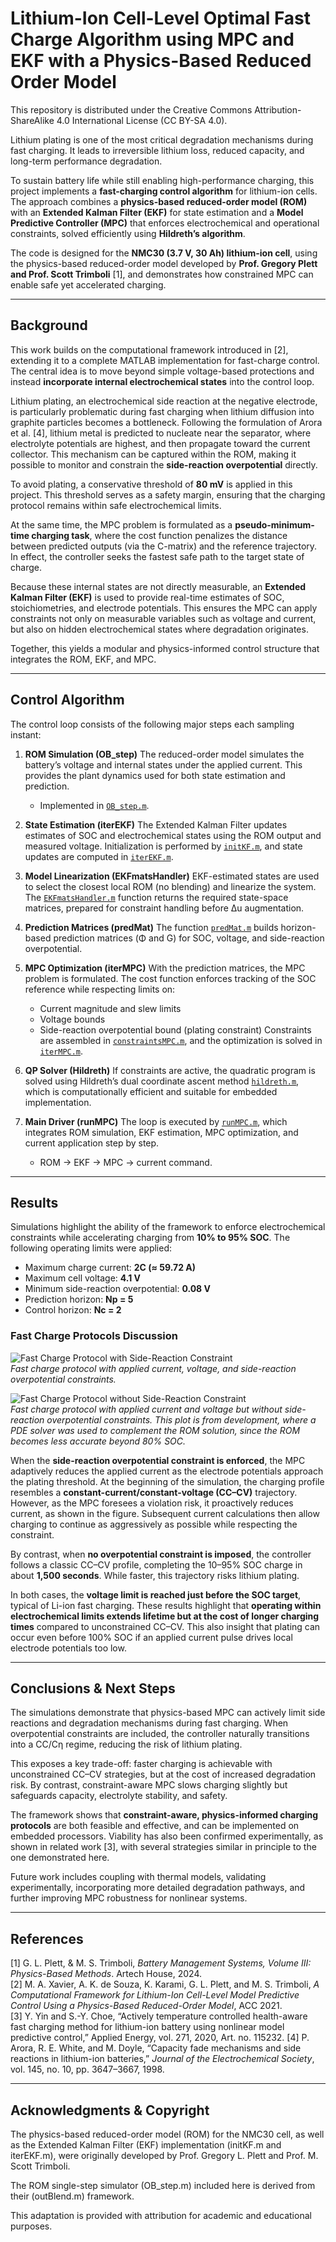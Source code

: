 # Lithium-Ion Cell-Level Optimal Fast Charge Algorithm using MPC and EKF with a Physics-Based Reduced Order Model
This repository is distributed under the Creative Commons Attribution-ShareAlike 4.0 International License (CC BY-SA 4.0).

Lithium plating is one of the most critical degradation mechanisms during fast charging. It leads to irreversible lithium loss, reduced capacity, and long-term performance degradation.

To sustain battery life while still enabling high-performance charging, this project implements a **fast-charging control algorithm** for lithium-ion cells. The approach combines a **physics-based reduced-order model (ROM)** with an **Extended Kalman Filter (EKF)** for state estimation and a **Model Predictive Controller (MPC)** that enforces electrochemical and operational constraints, solved efficiently using **Hildreth’s algorithm**.

The code is designed for the **NMC30 (3.7 V, 30 Ah) lithium-ion cell**, using the physics-based reduced-order model developed by **Prof. Gregory Plett and Prof. Scott Trimboli** \[1], and demonstrates how constrained MPC can enable safe yet accelerated charging.

---

## Background

This work builds on the computational framework introduced in \[2], extending it to a complete MATLAB implementation for fast-charge control. The central idea is to move beyond simple voltage-based protections and instead **incorporate internal electrochemical states** into the control loop.

Lithium plating, an electrochemical side reaction at the negative electrode, is particularly problematic during fast charging when lithium diffusion into graphite particles becomes a bottleneck. Following the formulation of Arora et al. \[4], lithium metal is predicted to nucleate near the separator, where electrolyte potentials are highest, and then propagate toward the current collector. This mechanism can be captured within the ROM, making it possible to monitor and constrain the **side-reaction overpotential** directly.

To avoid plating, a conservative threshold of **80 mV** is applied in this project. This threshold serves as a safety margin, ensuring that the charging protocol remains within safe electrochemical limits.

At the same time, the MPC problem is formulated as a **pseudo-minimum-time charging task**, where the cost function penalizes the distance between predicted outputs (via the C-matrix) and the reference trajectory. In effect, the controller seeks the fastest safe path to the target state of charge.

Because these internal states are not directly measurable, an **Extended Kalman Filter (EKF)** is used to provide real-time estimates of SOC, stoichiometries, and electrode potentials. This ensures the MPC can apply constraints not only on measurable variables such as voltage and current, but also on hidden electrochemical states where degradation originates.

Together, this yields a modular and physics-informed control structure that integrates the ROM, EKF, and MPC.

---

## Control Algorithm

The control loop consists of the following major steps each sampling instant:

1. **ROM Simulation (OB\_step)**
   The reduced-order model simulates the battery’s voltage and internal states under the applied current. This provides the plant dynamics used for both state estimation and prediction.
   * Implemented in [`OB_step.m`](src/MPC-EKF4FastCharge/OB_step.m).

2. **State Estimation (iterEKF)**
   The Extended Kalman Filter updates estimates of SOC and electrochemical states using the ROM output and measured voltage. Initialization is performed by [`initKF.m`](src/UTILITY/initKF.m), and state updates are computed in [`iterEKF.m`](src/UTILITY/iterEKF.m).

3. **Model Linearization (EKFmatsHandler)**
      EKF-estimated states are used to select the closest local ROM (no blending) and linearize the system. The [`EKFmatsHandler.m`](src/MPC-EKF4FastCharge/EKFmatsHandler.m) function returns the required state-space matrices, prepared for constraint handling before Δu augmentation.

4. **Prediction Matrices (predMat)**
   The function [`predMat.m`](src/MPC-EKF4FastCharge/predMat.m) builds horizon-based prediction matrices (Φ and G) for SOC, voltage, and side-reaction overpotential.

5. **MPC Optimization (iterMPC)**
   With the prediction matrices, the MPC problem is formulated. The cost function enforces tracking of the SOC reference while respecting limits on:
     * Current magnitude and slew limits
     * Voltage bounds
     * Side-reaction overpotential bound (plating constraint)
   Constraints are assembled in [`constraintsMPC.m`](src/MPC-EKF4FastCharge/constraintsMPC.m), and the optimization is solved in [`iterMPC.m`](src/MPC-EKF4FastCharge/iterMPC.m).

6. **QP Solver (Hildreth)**
   If constraints are active, the quadratic program is solved using Hildreth’s dual coordinate ascent method [`hildreth.m`](src/MPC-EKF4FastCharge/hildreth.m), which is computationally efficient and suitable for embedded implementation.

7. **Main Driver (runMPC)**
   The loop is executed by [`runMPC.m`](src/MPC-EKF4FastCharge/runMPC.m), which integrates ROM simulation, EKF estimation, MPC optimization, and current application step by step.
   * ROM → EKF → MPC → current command.

---

## Results

Simulations highlight the ability of the framework to enforce electrochemical constraints while accelerating charging from **10% to 95% SOC**.
The following operating limits were applied:

* Maximum charge current: **2C (≈ 59.72 A)**
* Maximum cell voltage: **4.1 V**
* Minimum side-reaction overpotential: **0.08 V**
* Prediction horizon: **Np = 5**
* Control horizon: **Nc = 2**


### Fast Charge Protocols Discussion
![Fast Charge Protocol with Side-Reaction Constraint](assets/MPCEKF1095Phise.png)  
*Fast charge protocol with applied current, voltage, and side-reaction overpotential constraints.*  


![Fast Charge Protocol without Side-Reaction Constraint](assets/MPCEKF1095WOPhise.png)  
*Fast charge protocol with applied current and voltage but without side-reaction overpotential constraints. This plot is from development, where a PDE solver was used to complement the ROM solution, since the ROM becomes less accurate beyond 80% SOC.*  


When the **side-reaction overpotential constraint is enforced**, the MPC adaptively reduces the applied current as the electrode potentials approach the plating threshold. At the beginning of the simulation, the charging profile resembles a **constant-current/constant-voltage (CC–CV)** trajectory. However, as the MPC foresees a violation risk, it proactively reduces current, as shown in the figure. Subsequent current calculations then allow charging to continue as aggressively as possible while respecting the constraint.

By contrast, when **no overpotential constraint is imposed**, the controller follows a classic CC–CV profile, completing the 10–95% SOC charge in about **1,500 seconds**. While faster, this trajectory risks lithium plating.

In both cases, the **voltage limit is reached just before the SOC target**, typical of Li-ion fast charging. These results highlight that **operating within electrochemical limits extends lifetime but at the cost of longer charging times** compared to unconstrained CC–CV. This also insight that plating can occur even before 100% SOC if an applied current pulse drives local electrode potentials too low.


---

## Conclusions & Next Steps

The simulations demonstrate that physics-based MPC can actively limit side reactions and degradation mechanisms during fast charging. When overpotential constraints are included, the controller naturally transitions into a CC/Cη regime, reducing the risk of lithium plating.

This exposes a key trade-off: faster charging is achievable with unconstrained CC–CV strategies, but at the cost of increased degradation risk. By contrast, constraint-aware MPC slows charging slightly but safeguards capacity, electrolyte stability, and safety.

The framework shows that **constraint-aware, physics-informed charging protocols** are both feasible and effective, and can be implemented on embedded processors. Viability has also been confirmed experimentally, as shown in related work [3], with several strategies similar in principle to the one demonstrated here.

Future work includes coupling with thermal models, validating experimentally, incorporating more detailed degradation pathways, and further improving MPC robustness for nonlinear systems.


---

## References

[1] G. L. Plett, & M. S. Trimboli, *Battery Management Systems, Volume III: Physics-Based Methods*. Artech House, 2024.  
[2] M. A. Xavier, A. K. de Souza, K. Karami, G. L. Plett, and M. S. Trimboli, *A Computational Framework for Lithium-Ion Cell-Level Model Predictive Control Using a Physics-Based Reduced-Order Model*, ACC 2021.  
[3] Y. Yin and S.-Y. Choe, “Actively temperature controlled health-aware fast charging method for lithium-ion battery using nonlinear model predictive control,” Applied Energy, vol. 271, 2020, Art. no. 115232.
[4] P. Arora, R. E. White, and M. Doyle, “Capacity fade mechanisms and side reactions in lithium-ion batteries,” *Journal of the Electrochemical Society*, vol. 145, no. 10, pp. 3647–3667, 1998.

---

## Acknowledgments & Copyright

The physics-based reduced-order model (ROM) for the NMC30 cell, as well as the Extended Kalman Filter (EKF) implementation (initKF.m and iterEKF.m), were originally developed by Prof. Gregory L. Plett and Prof. M. Scott Trimboli.

The ROM single-step simulator (OB_step.m) included here is derived from their (outBlend.m) framework.

This adaptation is provided with attribution for academic and educational purposes.